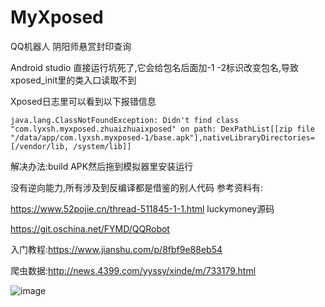 # MyXposed

QQ机器人 阴阳师悬赏封印查询

Android studio 直接运行坑死了,它会给包名后面加-1 -2标识改变包名,导致xposed_init里的类入口读取不到

Xposed日志里可以看到以下报错信息

`java.lang.ClassNotFoundException: Didn't find class "com.lyxsh.myxposed.zhuaizhuaixposed" on path: DexPathList[[zip file "/data/app/com.lyxsh.myxposed-1/base.apk"],nativeLibraryDirectories=[/vendor/lib, /system/lib]]`

解决办法:build APK然后拖到模拟器里安装运行

没有逆向能力,所有涉及到反编译都是借鉴的别人代码
参考资料有:

https://www.52pojie.cn/thread-511845-1-1.html luckymoney源码

https://git.oschina.net/FYMD/QQRobot

入门教程:https://www.jianshu.com/p/8fbf9e88eb54

爬虫数据:http://news.4399.com/yyssy/xinde/m/733179.html

![image](https://github.com/lyxsh2016/MyXposed/blob/master/jieping1.png)
